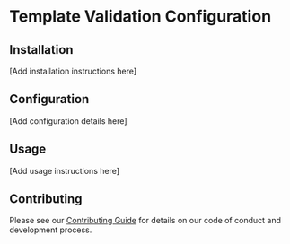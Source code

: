 # Template Validation Configuration

## Installation

[Add installation instructions here]

## Configuration

[Add configuration details here]

## Usage

[Add usage instructions here]

## Contributing

Please see our [Contributing Guide](/Users/allan/Projects/iota/config/../../CONTRIBUTING.md) for details on our code of conduct and development process.
